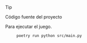 >[!TIP]
> Código fuente del proyecto

Para ejecutar el juego. 

```bash
     poetry run python src/main.py 
```